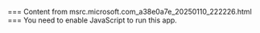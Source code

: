 === Content from msrc.microsoft.com_a38e0a7e_20250110_222226.html ===
You need to enable JavaScript to run this app.
